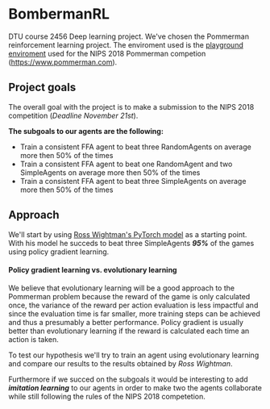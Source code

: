 # BombermanRL
DTU course 2456 Deep learning project. 
We've chosen the Pommerman reinforcement learning project. The enviroment used is the [playground enviroment](https://github.com/MultiAgentLearning/playground) used for the NIPS 2018 Pommerman competion (<https://www.pommerman.com>).

## Project goals
The overall goal with the project is to make a submission to the NIPS 2018 competition (*Deadline November 21st*).

**The subgoals to our agents are the following:**
  - Train a consistent FFA agent to beat three RandomAgents on average more then 50% of the times
  - Train a consistent FFA agent to beat one RandomAgent and two SimpleAgents on average more then 50% of the times
  - Train a consistent FFA agent to beat three SimpleAgents on average more then 50% of the times
  
## Approach
We'll start by using [Ross Wightman's PyTorch model](https://github.com/rwightman/pytorch-pommerman-rl) as a starting point. With his model he succeds to beat three SimpleAgents **_95%_** of the games using policy gradient learning. 

#### Policy gradient learning vs. evolutionary learning
We believe that evolutionary learning will be a good approach to the Pommerman problem because the reward of the game is only calculated once, the variance of the reward per action evaluation is less impactful and since the evaluation time is far smaller, more training steps can be achieved and thus a presumably a better performance. Policy gradient is usually better than evolutionary learning if the reward is calculated each time an action is taken.

To test our hypothesis we'll try to train an agent using evolutionary learning and compare our results to the results obtained by *Ross Wightman*.

Furthermore if we succed on the subgoals it would be interesting to add **_imitation learning_** to our agents in order to make two the agents collaborate while still following the rules of the NIPS 2018 competetion. 




